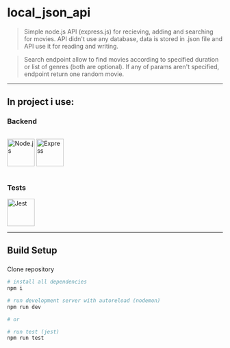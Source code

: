 # local_json_api

>Simple node.js API (express.js) for recieving, adding and searching for movies. API didn't use any database, data is stored in .json file and API use it for reading and writing.

>Search endpoint allow to find movies according to specified duration or list of genres (both are optional). If any of params aren't specified, endpoint return one random movie.

---

## In project i use:

### Backend
<p style="float: left">
<img src="https://cdn.iconscout.com/icon/free/png-256/node-js-1174925.png" alt="Node.js" width="64" style="display: inline">
<img src="https://encrypted-tbn0.gstatic.com/images?q=tbn:ANd9GcS88qsrd0PXJzWBK2MYRgBWchcs-LMBYwBncfMuLDlAWjHbUXvGIw" alt="Express" width="64" style="display: inline">
</p><div style="clear:both;"></div>

### Tests

<img src="https://cdn.freebiesupply.com/logos/large/2x/jest-logo-png-transparent.png" alt="Jest" width="64" style="display: inline">

---

## Build Setup

### 
Clone repository

```bash
# install all dependencies
npm i

# run development server with autoreload (nodemon)
npm run dev

# or

# run test (jest)
npm run test

```
